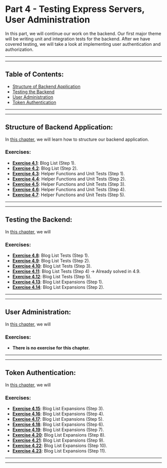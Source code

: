 # Part 4 - Testing Express Servers, User Administration

In this part, we will continue our work on the backend. Our first major theme will be writing unit and integration tests for the backend. After we have covered testing, we will take a look at implementing user authentication and authorization.

---
---

## Table of Contents:

- [Structure of Backend Application](#structure-of-backend-application)
- [Testing the Backend](#testing-the-backend)
- [User Administration](#user-administration)
- [Token Authentication](#token-authentication)

---
---

## Structure of Backend Application:

In [this chapter](https://fullstackopen.com/en/part4/structure_of_backend_application_introduction_to_testing), we will learn how to structure our backend application.

### Exercises:

- **[Exercise 4.1](https://github.com/Jvlsc/FullStack-Course/blob/181af69091222873666df00359ac8befbff04a48/part4/blog/index.js)**: Blog List (Step 1).
- **[Exercise 4.2](https://github.com/Jvlsc/FullStack-Course/blob/773a7ae4cb5a16ae1c614986b90773bc06105e6a/part4/blog/src/index.js)**: Blog List (Step 2).
- **[Exercise 4.3](https://github.com/Jvlsc/FullStack-Course/blob/50b23fb0f6f11187b3c232b26ec4c5a99bf3d08c/part4/blog/tests/list_helper.test.js)**: Helper Functions and Unit Tests (Step 1).
- **[Exercise 4.4](https://github.com/Jvlsc/FullStack-Course/blob/97949bf44fc10dcb653d8cd75c9d3916f63284be/part4/blog/tests/list_helper.test.js)**: Helper Functions and Unit Tests (Step 2).
- **[Exercise 4.5](https://github.com/Jvlsc/FullStack-Course/blob/92ac2b063618423977a3bbdd2e5e3c5e03d2d4fc/part4/blog/tests/list_helper.test.js)**: Helper Functions and Unit Tests (Step 3).
- **[Exercise 4.6](https://github.com/Jvlsc/FullStack-Course/blob/3cf119f871b6be5f3d4e822f9b9daf5d3164d8e1/part4/blog/tests/list_helper.test.js)**: Helper Functions and Unit Tests (Step 4).
- **[Exercise 4.7](https://github.com/Jvlsc/FullStack-Course/blob/58df0711d508822f930ea03fa119c08eaaef22f6/part4/blog/tests/list_helper.test.js)**: Helper Functions and Unit Tests (Step 5).

---
---

## Testing the Backend:

In [this chapter](https://fullstackopen.com/en/part4/testing_the_backend), we will

### Exercises:

- **[Exercise 4.8]()**: Blog List Tests (Step 1).
- **[Exercise 4.9]()**: Blog List Tests (Step 2).
- **[Exercise 4.10]()**: Blog List Tests (Step 3).
- **[Exercise 4.11]()**: Blog List Tests (Step 4) -> Already solved in 4.9.
- **[Exercise 4.12]()**: Blog List Tests (Step 5).
- **[Exercise 4.13]()**: Blog List Expansions (Step 1).
- **[Exercise 4.14]()**: Blog List Expansions (Step 2).

---
---

## User Administration:

In [this chapter](https://fullstackopen.com/en/part4/user_administration), we will

### Exercises:

- **There is no exercise for this chapter.**

---
---

## Token Authentication:

In [this chapter](https://fullstackopen.com/en/part4/token_authentication), we will

### Exercises:

- **[Exercise 4.15]()**: Blog List Expansions (Step 3).
- **[Exercise 4.16]()**: Blog List Expansions (Step 4).
- **[Exercise 4.17]()**: Blog List Expansions (Step 5).
- **[Exercise 4.18]()**: Blog List Expansions (Step 6).
- **[Exercise 4.19]()**: Blog List Expansions (Step 7).
- **[Exercise 4.20]()**: Blog List Expansions (Step 8).
- **[Exercise 4.21]()**: Blog List Expansions (Step 9).
- **[Exercise 4.22]()**: Blog List Expansions (Step 10).
- **[Exercise 4.23]()**: Blog List Expansions (Step 11).

---
---